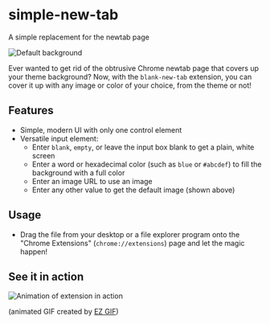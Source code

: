 # simple-new-tab
A simple replacement for the newtab page

![Default background](http://s33.postimg.cc/c5psswkov/default.png)

Ever wanted to get rid of the obtrusive Chrome newtab page that covers up your theme background? Now, with the `blank-new-tab` extension, you can cover it up with any image or color of your choice, from the theme or not!

## Features
- Simple, modern UI with only one control element
- Versatile input element:
    - Enter `blank`, `empty`, or leave the input box blank to get a plain, white screen
    - Enter a word or hexadecimal color (such as `blue` or `#abcdef`) to fill the background with a full color
    - Enter an image URL to use an image
    - Enter any other value to get the default image (shown above)

## Usage
- Drag the file from your desktop or a file explorer program onto the "Chrome Extensions" (`chrome://extensions`) page and let the magic happen! 

## See it in action
![Animation of extension in action](http://s33.postimg.cc/xj5cqyy7z/ezgif_com_optimize.gif)

(animated GIF created by [EZ GIF](http://www.ezgif.com))
